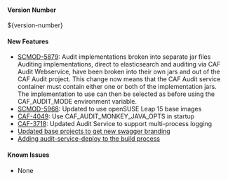 #### Version Number
${version-number}

#### New Features
- [SCMOD-5879](https://autjira.microfocus.com/browse/SCMOD-5879): Audit implementations broken into separate jar files  
Auditing implementations, direct to elasticsearch and auditing via CAF Audit Webservice, have been broken into their own jars and out of the CAF Audit project. This change now means that the CAF Audit service container must contain either one or both of the implementation jars.  
The implementation to use can then be selected as before using the CAF_AUDIT_MODE environment variable.  
- [SCMOD-5968](https://portal.digitalsafe.net/browse/SCMOD-5968): Updated to use openSUSE Leap 15 base images
- [CAF-4049](https://portal.digitalsafe.net/browse/CAF-4049): Use CAF_AUDIT_MONKEY_JAVA_OPTS in startup
- [CAF-3718](https://portal.digitalsafe.net/browse/CAF-3718): Updated Audit Service to support multi-process logging
- [Updated base projects to get new swagger branding](https://github.com/CAFAudit/audit-service/pull/45)
- [Adding audit-service-deploy to the build process](https://github.com/CAFAudit/audit-service/commit/0150a6f00437b1afe5ed70fc3740e81989ebae48)

#### Known Issues
- None

